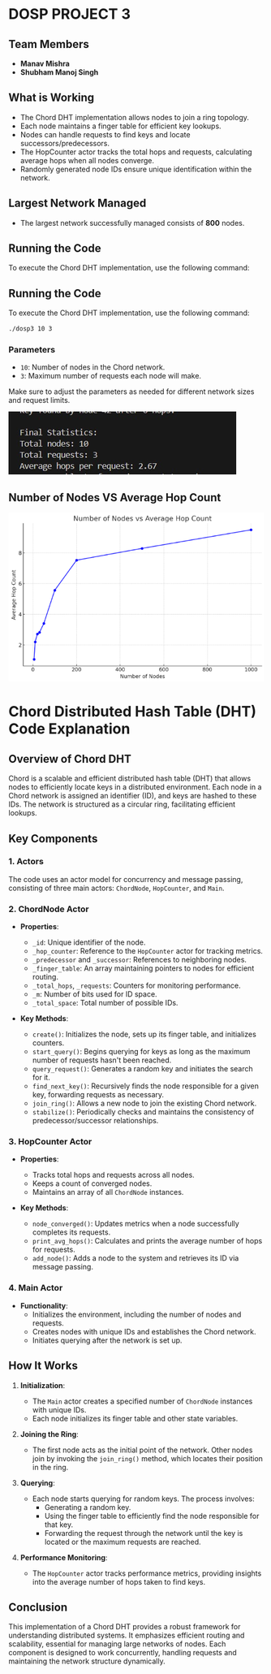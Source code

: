 # DOSP PROJECT 3 

## Team Members
- **Manav Mishra**
- **Shubham Manoj Singh**

## What is Working
- The Chord DHT implementation allows nodes to join a ring topology.
- Each node maintains a finger table for efficient key lookups.
- Nodes can handle requests to find keys and locate successors/predecessors.
- The HopCounter actor tracks the total hops and requests, calculating average hops when all nodes converge.
- Randomly generated node IDs ensure unique identification within the network.

## Largest Network Managed
- The largest network successfully managed consists of **800** nodes.

## Running the Code

To execute the Chord DHT implementation, use the following command:

## Running the Code

To execute the Chord DHT implementation, use the following command:

```bash
./dosp3 10 3
```
### Parameters
- `10`: Number of nodes in the Chord network.
- `3`: Maximum number of requests each node will make.

Make sure to adjust the parameters as needed for different network sizes and request limits.

![Maximum Nodes](https://github.com/HardCoder19/DOSP-project3/blob/master/max.jpeg)

## Number of Nodes VS Average Hop Count
![Maximum Nodes](https://github.com/HardCoder19/DOSP-project3/blob/master/graph.png)


# Chord Distributed Hash Table (DHT) Code Explanation

## Overview of Chord DHT

Chord is a scalable and efficient distributed hash table (DHT) that allows nodes to efficiently locate keys in a distributed environment. Each node in a Chord network is assigned an identifier (ID), and keys are hashed to these IDs. The network is structured as a circular ring, facilitating efficient lookups.

## Key Components

### 1. Actors
The code uses an actor model for concurrency and message passing, consisting of three main actors: `ChordNode`, `HopCounter`, and `Main`.

### 2. ChordNode Actor
- **Properties**:
  - `_id`: Unique identifier of the node.
  - `_hop_counter`: Reference to the `HopCounter` actor for tracking metrics.
  - `_predecessor` and `_successor`: References to neighboring nodes.
  - `_finger_table`: An array maintaining pointers to nodes for efficient routing.
  - `_total_hops`, `_requests`: Counters for monitoring performance.
  - `_m`: Number of bits used for ID space.
  - `_total_space`: Total number of possible IDs.

- **Key Methods**:
  - `create()`: Initializes the node, sets up its finger table, and initializes counters.
  - `start_query()`: Begins querying for keys as long as the maximum number of requests hasn't been reached.
  - `query_request()`: Generates a random key and initiates the search for it.
  - `find_next_key()`: Recursively finds the node responsible for a given key, forwarding requests as necessary.
  - `join_ring()`: Allows a new node to join the existing Chord network.
  - `stabilize()`: Periodically checks and maintains the consistency of predecessor/successor relationships.

### 3. HopCounter Actor
- **Properties**:
  - Tracks total hops and requests across all nodes.
  - Keeps a count of converged nodes.
  - Maintains an array of all `ChordNode` instances.

- **Key Methods**:
  - `node_converged()`: Updates metrics when a node successfully completes its requests.
  - `print_avg_hops()`: Calculates and prints the average number of hops for requests.
  - `add_node()`: Adds a node to the system and retrieves its ID via message passing.

### 4. Main Actor
- **Functionality**:
  - Initializes the environment, including the number of nodes and requests.
  - Creates nodes with unique IDs and establishes the Chord network.
  - Initiates querying after the network is set up.

## How It Works

1. **Initialization**:
   - The `Main` actor creates a specified number of `ChordNode` instances with unique IDs. 
   - Each node initializes its finger table and other state variables.

2. **Joining the Ring**:
   - The first node acts as the initial point of the network. Other nodes join by invoking the `join_ring()` method, which locates their position in the ring.

3. **Querying**:
   - Each node starts querying for random keys. The process involves:
     - Generating a random key.
     - Using the finger table to efficiently find the node responsible for that key.
     - Forwarding the request through the network until the key is located or the maximum requests are reached.

4. **Performance Monitoring**:
   - The `HopCounter` actor tracks performance metrics, providing insights into the average number of hops taken to find keys.

## Conclusion

This implementation of a Chord DHT provides a robust framework for understanding distributed systems. It emphasizes efficient routing and scalability, essential for managing large networks of nodes. Each component is designed to work concurrently, handling requests and maintaining the network structure dynamically.
